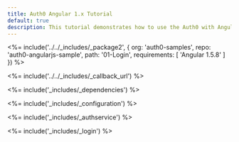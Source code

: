 ```yaml
---
title: Auth0 Angular 1.x Tutorial
default: true
description: This tutorial demonstrates how to use the Auth0 with Angular 1.x applications
---
```


<%= include('../../_includes/_package2', {
  org: 'auth0-samples',
  repo: 'auth0-angularjs-sample',
  path: '01-Login',
  requirements: [
    'Angular 1.5.8'
  ]
}) %>

<%= include('../../_includes/_callback_url') %>

<%= include('_includes/_dependencies') %>

<%= include('_includes/_configuration') %>

<%= include('_includes/_authservice') %>

<%= include('_includes/_login') %>